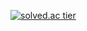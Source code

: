 [![solved.ac tier](http://mazassumnida.wtf/api/v2/generate_badge?boj=money1356)](https://solved.ac/money1356)
